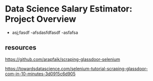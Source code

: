 # Data Science Salary Estimator: Project Overview

  * asj;fasdf
-afsdasfdfasdf
-asfafsa


## resources
https://github.com/arapfaik/scraping-glassdoor-selenium

https://towardsdatascience.com/selenium-tutorial-scraping-glassdoor-com-in-10-minutes-3d0915c6d905
